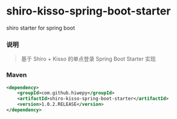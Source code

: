 # shiro-kisso-spring-boot-starter
shiro starter for spring boot

### 说明


 > 基于 Shiro + Kisso 的单点登录 Spring Boot Starter 实现

### Maven

``` xml
<dependency>
	<groupId>com.github.hiwepy</groupId>
	<artifactId>shiro-kisso-spring-boot-starter</artifactId>
	<version>1.0.2.RELEASE</version>
</dependency>
```
